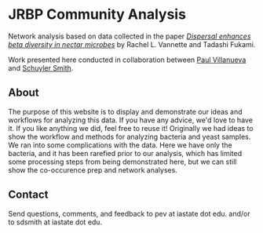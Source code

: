 # JRBP Community Analysis


Network analysis based on data collected in the paper [*Dispersal enhances beta diversity in nectar microbes*][vannette_paper] by Rachel L. Vannette and Tadashi Fukami. 

Work presented here conducted in collaboration between [Paul Villanueva][paul_github] and [Schuyler Smith][schuyler_github].

## About

The purpose of this website is to display and demonstrate our ideas and workflows for analyzing this data. If you have any advice, we'd love to have it. If you like anything we did, feel free to reuse it! Originally we had ideas to show the workflow and methods for analyzing bacteria and yeast samples. We ran into some complications with the data. Here we have only the bacteria, and it has been rarefied prior to our analysis, which has limited some processing steps from being demonstrated here, but we can still show the co-occurence prep and network analyses.

## Contact

Send questions, comments, and feedback to pev at iastate dot edu.
and/or to sdsmith at iastate dot edu.

[vannette_paper]: https://doi.org/10.1111/ele.12787
[schuyler_github]: https://github.com/schuyler-smith
[paul_github]: https://github.com/pommevilla
